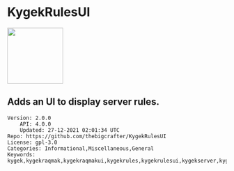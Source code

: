 # KygekRulesUI
<img src="https://raw.githubusercontent.com/KygekTeam/KygekRulesUI/c8737a9b0c6b8ba0905974989c947d1986930628/icon.png" width="128" height="128" />

## Adds an UI to display server rules.
```properties
Version: 2.0.0
    API: 4.0.0
    Updated: 27-12-2021 02:01:34 UTC
Repo: https://github.com/thebigcrafter/KygekRulesUI
License: gpl-3.0
Categories: Informational,Miscellaneous,General
Keywords: kygek,kygekraqmak,kygekraqmakui,kygekrules,kygekrulesui,kygekserver,kygekserverrules,kygekserverrulesui,kygekserverui,kygekteamrules,kygekteamrulesui,kygekteamserver,kygekteamserverrules,kygekteamserverui,kygekteamui,kygekui,rules,rulesui,server,serverrules,serverrulesui,serverui,ui
```